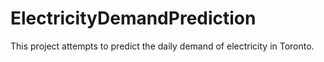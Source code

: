 # ElectricityDemandPrediction
This project attempts to predict the daily demand of electricity in Toronto. 
